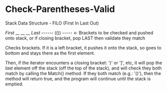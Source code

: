 # Check-Parentheses-Valid
Stack Data Structure - FILO (First In Last Out)

*First*
__
__
__
*Last* ------ (()) ----- <- Brackets to be checked and pushed onto stack, or if closing bracket, pop LAST then validate they match


Checks brackets. If it is a left bracket, it pushes it onto the stack, so goes to bottom and stays there as the first element.

Then, if the iterator encounters a closing bracket: ')' or ']', etc, it will pop the *last* element off the stack (off the top of the stack), and will check they both match by calling the Match() method. If they both match (e.g.: '()'), then the method will return true, and the program will continue until the stack is emptied.
